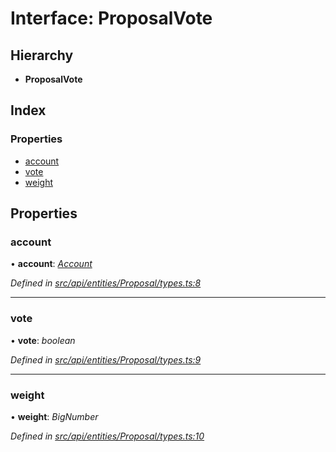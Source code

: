 # Interface: ProposalVote

## Hierarchy

* **ProposalVote**

## Index

### Properties

* [account](proposalvote.md#account)
* [vote](proposalvote.md#vote)
* [weight](proposalvote.md#weight)

## Properties

###  account

• **account**: *[Account](../classes/account.md)*

*Defined in [src/api/entities/Proposal/types.ts:8](https://github.com/PolymathNetwork/polymesh-sdk/blob/a0872cf4/src/api/entities/Proposal/types.ts#L8)*

___

###  vote

• **vote**: *boolean*

*Defined in [src/api/entities/Proposal/types.ts:9](https://github.com/PolymathNetwork/polymesh-sdk/blob/a0872cf4/src/api/entities/Proposal/types.ts#L9)*

___

###  weight

• **weight**: *BigNumber*

*Defined in [src/api/entities/Proposal/types.ts:10](https://github.com/PolymathNetwork/polymesh-sdk/blob/a0872cf4/src/api/entities/Proposal/types.ts#L10)*
